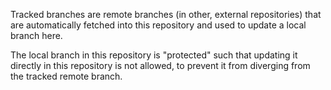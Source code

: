 Tracked branches are remote branches (in other, external repositories)
that are automatically fetched into this repository and used to update a
local branch here.

The local branch in this repository is "protected"
such that updating it directly in this repository is not allowed, to
prevent it from diverging from the tracked remote branch.

